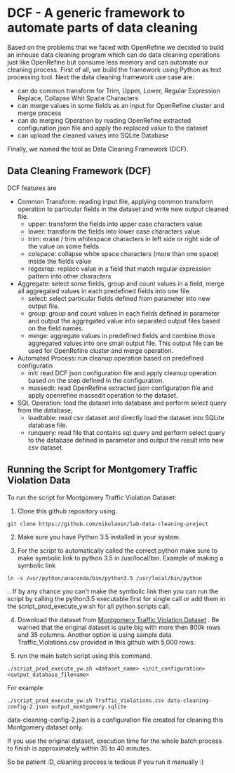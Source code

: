 # DCF - A generic framework to automate parts of data cleaning
Based on the problems that we faced with OpenRefine we decided to build an inhouse data cleaning program which can do data cleaning operations just like OpenRefine but consume less memory and can automate our cleaning process. First of all, we build the framework using Python as text processing tool. Next the data cleaning framework use case are:
* can do common transform for Trim, Upper, Lower, Regular Expression Replace, Collapse Whit Space Characters
* can merge values in some fields as an input for OpenRefine cluster and merge process
* can do merging Operation by reading OpenRefine extracted configuration json file and apply the replaced value to the dataset
* can upload the cleaned values into SQLite Database

Finally, we named the tool as Data Cleaning Framework (DCF).

## Data Cleaning Framework (DCF) 
DCF features are
* Common Transform: reading input file, applying common transform operation to particular fields in the dataset and write new output cleaned file.
	* upper: transform the fields into upper case characters value
	* lower: transform the fields into lower case characters value
	* trim: erase / trim whitespace characters in left side or right side of the value on some fields
	* colspace: collapse white space characters (more than one space) inside the fields value
	* regexrep: replace value in a field that match regular expression pattern into other characters
* Aggregate: select some fields, group and count values in a field, merge all aggregated values in each predefined fields into one file.
	* select: select particular fields defined from parameter into new output file.
	* group: group and count values in each fields defined in parameter and output the aggregated value into separated output files based on the field names.
	* merge: aggregate values in predefined fields and combine those aggregated values into one small output file. This output file can be used for OpenRefine cluster and merge operation.
* Automated Process: run cleanup operation based on predefined configuratin
	* init: read DCF json configuration file and apply cleanup operation based on the step defined in the configuration.
	* massedit: read OpenRefine extracted json configuration file and apply openrefine massedit operation to the dataset.
* SQL Operation: load the dataset into database and perform select query from the database;
	* loadtable: read csv dataset and directly load the dataset into SQLite database file.
	* runquery: read file that contains sql query and perform select query to the database defined in parameter and output the result into new csv dataset.

## Running the Script for Montgomery Traffic Violation Data
To run the script for Montgomery Traffic Violation Dataset:

1. Clone this github repository using.
```
git clone https://github.com/nikolausn/lab-data-cleaning-project
```

2. Make sure you have Python 3.5 installed in your system.

3. For the script to automatically called the correct python make sure to make symbolic link to python 3.5 in /usr/local/bin.
Example of making a symbolic link
```
ln -s /usr/python/anaconda/bin/python3.5 /usr/local/bin/python
```
.. If by any chance you can't make the symbolic link then you can run the script by calling the python3.5 executable first for single call or
add them in the script_prod_execute_yw.sh for all python scripts call.

4. Download the dataset from [Montgomery Traffic Violation Dataset](https://data.montgomerycountymd.gov/api/views/4mse-ku6q/rows.csv?accessType=DOWNLOAD) . 
Be warned that the original dataset is quite big with more then 800k rows and 35 columns. Another option is using sample data Traffic_Violations.csv 
provided in this github with 5,000 rows.

5. run the main batch script using this command.
```
./script_prod_execute_yw.sh <dataset_name> <init_configuration> <output_database_filename>
```
For example
```
./script_prod_execute_yw.sh Traffic_Violations.csv data-cleaning-config-2.json output_montgomery.sqlite
```
data-cleaning-config-2.json is a configuration file created for cleaning this Montgomery dataset only.

If you use the original dataset, execution time for the whole batch process to finish is approximately within 35 to 40 minutes.

So be patient :D, cleaning process is tedious if you run it manually :)


